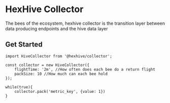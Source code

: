 # HexHive Collector

The bees of the ecosystem, hexhive collector is the transition layer between data producing endpoints and the hive data layer

## Get Started

```
import HiveCollector from '@hexhive/collector';

const collector = new HiveCollector({
	flightTime: '2m', //How often does each bee do a return flight
	packSize: 10 //How much can each bee hold
});

while(true){
	collector.pack('metric_key', {value: 1})
}
```